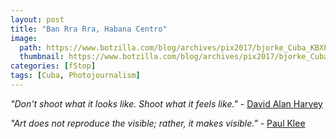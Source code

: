 ```yaml
---
layout: post
title: "Ban Rra Rra, Habana Centro"
image:
  path: https://www.botzilla.com/blog/archives/pix2017/bjorke_Cuba_KBXP8127.jpg
  thumbnail: https://www.botzilla.com/blog/archives/pix2017/bjorke_Cuba_KBXP8127.jpg
categories: [fStop]
tags: [Cuba, Photojournalism]
---
```

<i>"Don't shoot what it looks like. Shoot what it feels like."</i> - <a href="https://www.davidalanharvey.com/">David Alan Harvey</a>

<i>"Art does not reproduce the visible; rather, it makes visible."</i> - <a href="http://www.openculture.com/2016/03/3900-pages-of-paul-klees-personal-notebooks-are-now-online.html">Paul Klee</a>

